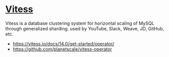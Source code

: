 # [Vitess](https://github.com/vitessio/vitess)

Vitess is a database clustering system for horizontal scaling of MySQL through generalized sharding. used by YouTube, Slack, Weave, JD, GitHub, etc.

- https://vitess.io/docs/14.0/get-started/operator/
- https://github.com/planetscale/vitess-operator
